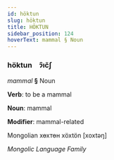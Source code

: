 ```yaml
---
id: höktun
slug: höktun
title: HÖKTUN
sidebar_position: 124
hoverText: mammal § Noun
---
```


### höktun&emsp;<span kind="abugida">ɂ̑ıc̃ʃ</span>

*mammal* **§** Noun

**Verb**: to be a mammal

**Noun**: mammal

**Modifier**: mammal-related

Mongolian хөхтөн xöxtön [xoxtəŋ]

*Mongolic Language Family*